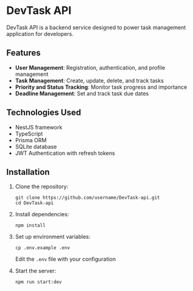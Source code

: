 # DevTask API

DevTask API is a backend service designed to power task management application for developers.

## Features

- **User Management**: Registration, authentication, and profile management
- **Task Management**: Create, update, delete, and track tasks
- **Priority and Status Tracking**: Monitor task progress and importance
- **Deadline Management**: Set and track task due dates

## Technologies Used

- NestJS framework
- TypeScript
- Prisma ORM
- SQLite database
- JWT Authentication with refresh tokens

## Installation

1. Clone the repository:
   ```
   git clone https://github.com/username/DevTask-api.git
   cd DevTask-api
   ```

2. Install dependencies:
   ```
   npm install
   ```

3. Set up environment variables:
   ```
   cp .env.example .env
   ```
   Edit the `.env` file with your configuration

4. Start the server:
   ```
   npm run start:dev
   ```
